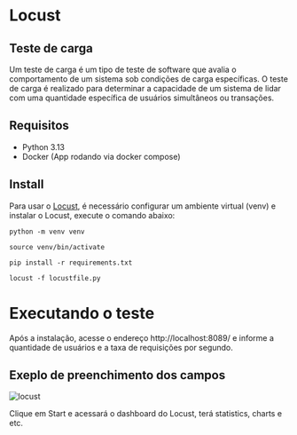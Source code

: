 # Locust

## Teste de carga
Um teste de carga é um tipo de teste de software que avalia o comportamento de um sistema sob condições de carga específicas. O teste de carga é realizado para determinar a capacidade de um sistema de lidar com uma quantidade específica de usuários simultâneos ou transações.

## Requisitos
- Python 3.13
- Docker (App rodando via docker compose)

## Install
Para usar o [Locust](https://locust.io/), é necessário configurar um ambiente virtual (venv) e instalar o Locust, execute o comando abaixo:

```python -m venv venv```

```source venv/bin/activate```

```pip install -r requirements.txt```

```locust -f locustfile.py```

# Executando o teste
Após a instalação, acesse o endereço http://localhost:8089/ e informe a quantidade de usuários e a taxa de requisições por segundo.

## Exeplo de preenchimento dos campos
![locust](locust.png)

Clique em Start e acessará o dashboard do Locust, terá statistics, charts e etc.